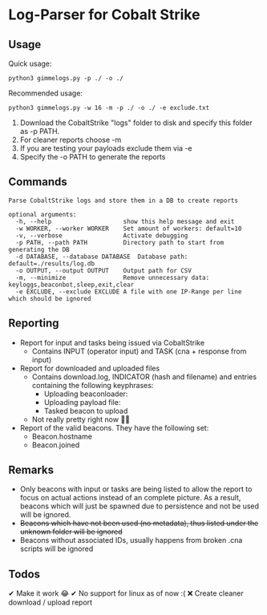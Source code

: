 # Log-Parser for Cobalt Strike

## Usage
Quick usage:
```
python3 gimmelogs.py -p ./ -o ./
```
Recommended usage:
```
python3 gimmelogs.py -w 16 -m -p ./ -o ./ -e exclude.txt
```
1. Download the CobaltStrike "logs" folder to disk and specify this folder as -p PATH.
2. For cleaner reports choose -m 
3. If you are testing your payloads exclude them via -e
4. Specify the -o PATH to generate the reports

## Commands
```
Parse CobaltStrike logs and store them in a DB to create reports

optional arguments:
  -h, --help                    show this help message and exit
  -w WORKER, --worker WORKER    Set amount of workers: default=10
  -v, --verbose                 Activate debugging
  -p PATH, --path PATH          Directory path to start from generating the DB
  -d DATABASE, --database DATABASE  Database path: default=./results/log.db
  -o OUTPUT, --output OUTPUT    Output path for CSV
  -m, --minimize                Remove unnecessary data: keyloggs,beaconbot,sleep,exit,clear
  -e EXCLUDE, --exclude EXCLUDE A file with one IP-Range per line which should be ignored
```
## Reporting
* Report for input and tasks being issued via CobaltStrike
  * Contains INPUT (operator input) and TASK (cna + response from input)
* Report for downloaded and uploaded files
  * Contains download.log, INDICATOR (hash and filename) and entries containing the following keyphrases:
    * Uploading beaconloader:
    * Uploading payload file:
    * Tasked beacon to upload
  * Not really pretty right now 🤷‍♂️
* Report of the valid beacons. They have the following set:
  * Beacon.hostname
  * Beacon.joined


## Remarks
* Only beacons with input or tasks are being listed to allow the report to focus on actual actions instead of an complete picture. As a result, beacons which will just be spawned due to persistence and not be used will be ignored.
* <s>Beacons which have not been used (no metadata), thus listed under the unknown folder will be ignored</s>
* Beacons without associated IDs, usually happens from broken .cna scripts will be ignored

## Todos
✔ Make it work 😂
✔ No support for linux as of now :( 
❌ Create cleaner download / upload report
